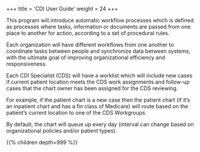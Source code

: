 +++
title = 'CDI User Guide'
weight = 24
+++

This program will introduce automatic workflow processes which is defined as processes where tasks,
information or documents are passed from one place to another for action, according to a set of
procedural rules.

Each organization will have different workflows from one another to coordinate tasks between people
and synchronize data between systems, with the ultimate goal of improving organizational efficiency
and responsiveness.

Each CDI Specialist (CDS) will have a worklist which will include new cases if current patient location meets the CDS
work assignments and follow-up cases that the chart owner has been assigned for the CDS reviewing.

For example, if the patient chart is a new case then the patient chart (if it’s an inpatient chart and has a
fin class of Medicare) will route based on the patient’s current location to one of the CDS Workgroups.

By default, the chart will queue up every day (interval can change based on organizational policies and/or patient
types).

{{% children depth=999 %}}
